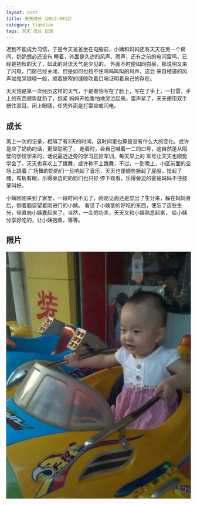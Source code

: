 ```yaml
---
layout: post
title: 天天成长（2013-0912）
category: tiantian
tags: 天天 成长 记录
---
```


迟到不能成为习惯，于是今天爸爸坐在电脑前，小姨和妈妈还有天天在另一个房间，奶奶想必还没有
睡着，外面是久违的风声、雨声，还有之前的电闪雷鸣，已经是初秋的天了，如此的对流天气是少见的，
外面不时便如同白昼，那说明又来了闪电，门窗已经关闭，但是如何也挡不住呜呜鸣叫的风声，这会
来自楼道的风声如鬼哭狼嚎一般，顺着狭窄的缝隙吹着口哨证明着自己的存在。

天天怕是第一次经历这样的天气，于是害怕写在了脸上，写在了手上，一打雷，手上的东西顺势就扔了，抱紧
妈妈开始害怕地哭泣起来。雷声紧了，天天便用双手捂住双耳，闭上眼睛，任凭外面是打雷抑或闪电。

## 成长

离上一次的记录，相隔了有3天的时间，这时间里也算是没有什么大的变化。或许是应了奶奶的话，更显聪明了，
走着时，会自己喊着一二的口号，这自然是从隔壁的学校学来的，话说最近近旁的学习正好军训，每天早上的
军号让天天也顺势学会了。天天也喜欢上了跳舞，或许称不上跳舞，不过，一到晚上，小区前面的空场上跳着
广场舞的奶奶们一旦响起了音乐，天天也便顺势撅起了屁股，扭起了腰，有板有眼，乐得旁边的奶奶们也只好
停下观看，乐得旁边的爸爸妈妈不住鼓掌叫好。

小姨刚刚来到了家里，一段时间不见了，刚刚见面还是显出了生分来，躲在妈妈身后，侧着脑袋望着刚进门的小姨。
看见了小姨拿的好吃的东西，便忘了这些生分，径直向小姨要起来了。当然，一会的功夫，天天又和小姨熟悉起来，
给小姨分享好吃的，让小姨抱着，等等。

## 照片

![tiantian](/assets/images/tiantian20130913.jpg)
